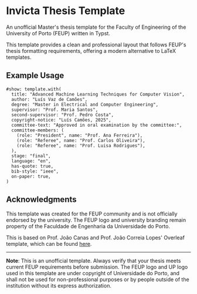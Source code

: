 # Invicta Thesis Template

An unofficial Master's thesis template for the Faculty of Engineering of the University of Porto (FEUP) written in Typst.

This template provides a clean and professional layout that follows FEUP's thesis formatting requirements, offering a modern alternative to LaTeX templates.

## Example Usage

```typst
#show: template.with(
  title: "Advanced Machine Learning Techniques for Computer Vision",
  author: "Luís Vaz de Camões",
  degree: "Master in Electrical and Computer Engineering",
  supervisor: "Prof. Maria Santos",
  second-supervisor: "Prof. Pedro Costa",
  copyright-notice: "Luís Camões, 2025",
  committee-text: "Approved in oral examination by the committee:",
  committee-members: (
    (role: "President", name: "Prof. Ana Ferreira"),
    (role: "Referee", name: "Prof. Carlos Oliveira"),
    (role: "Referee", name: "Prof. Luisa Rodrigues"),
  ),
  stage: "final",
  language: "en",
  has-quote: true,
  bib-style: "ieee",
  on-paper: true,
)
```

## Acknowledgments

This template was created for the FEUP community and is not officially endorsed by the university. The FEUP logo and university branding remain property of the Faculdade de Engenharia da Universidade do Porto.

This is based on Prof. João Canas and Prof. João Correia Lopes' Overleaf template, which can be found [here](https://www.overleaf.com/latex/templates/feup-dissertation-format/qrsrxjjwzrzf).

---

**Note**: This is an unofficial template. Always verify that your thesis meets current FEUP requirements before submission. The FEUP logo and UP logo used in this template are under copyright of Universidade do Porto, and shall not be used for non-professional purposes or by people outside of the institution without its express authorization.
